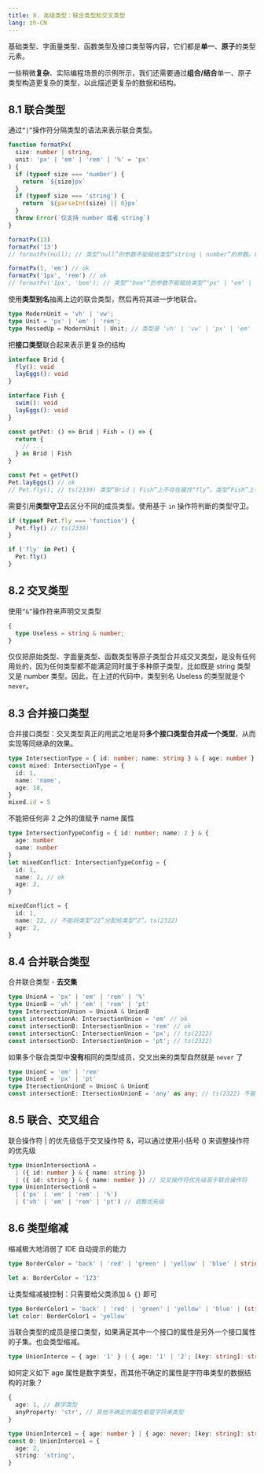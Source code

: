 ```yaml
---
title: 8. 高级类型：联合类型和交叉类型
lang: zh-CN
---
```


基础类型、字面量类型、函数类型及接口类型等内容，它们都是**单一**、**原子**的类型元素。

一些稍微**复杂**、实际编程场景的示例所示，我们还需要通过**组合/结合**单一、原子类型构造更复杂的类型，以此描述更复杂的数据和结构。

## 8.1 联合类型

通过`“|”`操作符分隔类型的语法来表示联合类型。

```ts
function formatPx(
  size: number | string,
  unit: 'px' | 'em' | 'rem' | '%' = 'px'
) {
  if (typeof size === 'number') {
    return `${size}px`
  }
  if (typeof size === 'string') {
    return `${parseInt(size) || 0}px`
  }
  throw Error(`仅支持 number 或者 string`)
}

formatPx(13)
formatPx('13')
// formatPx(null); // 类型“null”的参数不能赋给类型“string | number”的参数。ts(2345)

formatPx(1, 'em') // ok
formatPx('1px', 'rem') // ok
// formatPx('1px', 'bem'); // 类型“"bem"”的参数不能赋给类型“"px" | "em" | "rem" | "%" | undefined”的参数。ts(2345)
```

使用**类型别名**抽离上边的联合类型，然后再将其进一步地联合。

```ts
type ModernUnit = 'vh' | 'vw';
type Unit = 'px' | 'em' | 'rem';
type MessedUp = ModernUnit | Unit; // 类型是 'vh' | 'vw' | 'px' | 'em' | 'rem'
```

把**接口类型**联合起来表示更复杂的结构

```ts
interface Brid {
  fly(): void
  layEggs(): void
}

interface Fish {
  swim(): void
  layEggs(): void
}

const getPet: () => Brid | Fish = () => {
  return {
    // ...
  } as Brid | Fish
}

const Pet = getPet()
Pet.layEggs() // ok
// Pet.fly(); // ts(2339) 类型“Brid | Fish”上不存在属性“fly”。类型“Fish”上不存在属性“fly”。
```

需要引用**类型守卫**去区分不同的成员类型。使用基于 `in` 操作符判断的类型守卫。

```ts
if (typeof Pet.fly === 'function') {
  Pet.fly() // ts(2339)
}
```

```ts
if ('fly' in Pet) {
  Pet.fly()
}
```

## 8.2 交叉类型

使用`“&”`操作符来声明交叉类型

```ts
{
  type Useless = string & number;
}
```

仅仅把原始类型、字面量类型、函数类型等原子类型合并成交叉类型，是没有任何用处的，因为任何类型都不能满足同时属于多种原子类型，比如既是 string 类型又是 number 类型。因此，在上述的代码中，类型别名 Useless 的类型就是个 `never`。

## 8.3 合并接口类型

合并接口类型：交叉类型真正的用武之地是将**多个接口类型合并成一个类型**，从而实现等同继承的效果。

```ts
type IntersectionType = { id: number; name: string } & { age: number }
const mixed: IntersectionType = {
  id: 1,
  name: 'name',
  age: 18,
}
mixed.id = 5
```

不能把任何非 2 之外的值赋予 name 属性

```ts
type IntersectionTypeConfig = { id: number; name: 2 } & {
  age: number
  name: number
}
let mixedConflict: IntersectionTypeConfig = {
  id: 1,
  name: 2, // ok
  age: 2,
}
```

```ts
mixedConflict = {
  id: 1,
  name: 22, // 不能将类型“22”分配给类型“2”。ts(2322)
  age: 2,
}
```

## 8.4 合并联合类型

合并联合类型 - **去交集**

```ts
type UnionA = 'px' | 'em' | 'rem' | '%'
type UnionB = 'vh' | 'em' | 'rem' | 'pt'
type IntersectionUnion = UnionA & UnionB
const intersectionA: IntersectionUnion = 'em' // ok
const intersectionB: IntersectionUnion = 'rem' // ok
const intersectionC: IntersectionUnion = 'px'; // ts(2322)
const intersectionD: IntersectionUnion = 'pt'; // ts(2322)
```

如果多个联合类型中**没有**相同的类型成员，交叉出来的类型自然就是 `never` 了

```ts
type UnionC = 'em' | 'rem'
type UnionE = 'px' | 'pt'
type ItersectionUnionE = UnionC & UnionE
const intersectionE: ItersectionUnionE = 'any' as any; // ts(2322) 不能赋予 'never' 类型
```

## 8.5 联合、交叉组合

联合操作符 | 的优先级低于交叉操作符 &，可以通过使用小括号 () 来调整操作符的优先级

```ts
type UnionIntersectionA =
  | ({ id: number } & { name: string })
  | ({ id: string } & { name: number }) // 交叉操作符优先级高于联合操作符
type UnionIntersectionB =
  | ('px' | 'em' | 'rem' | '%')
  | ('vh' | 'em' | 'rem' | 'pt') // 调整优先级
```

## 8.6 类型缩减

缩减极大地消弱了 IDE 自动提示的能力

```ts
type BorderColor = 'back' | 'red' | 'green' | 'yellow' | 'blue' | string // 类型缩减成 string

let a: BorderColor = '123'
```

让类型缩减被控制：只需要给父类添加 `& {}` 即可

```ts
type BorderColor1 = 'back' | 'red' | 'green' | 'yellow' | 'blue' | (string & {})
let color: BorderColor1 = 'yellow'
```

当联合类型的成员是接口类型，如果满足其中一个接口的属性是另外一个接口属性的子集。也会类型缩减。

```ts
type UnionInterce = { age: '1' } | { age: '1' | '2'; [key: string]: string }
```

如何定义如下 age 属性是数字类型，而其他不确定的属性是字符串类型的数据结构的对象？

```ts
{
  age: 1, // 数字类型
  anyProperty: 'str', // 其他不确定的属性都是字符串类型
}

type UnionInterce1 = { age: number } | { age: never; [key: string]: string }
const O: UnionInterce1 = {
  age: 2,
  string: 'string',
}
```
